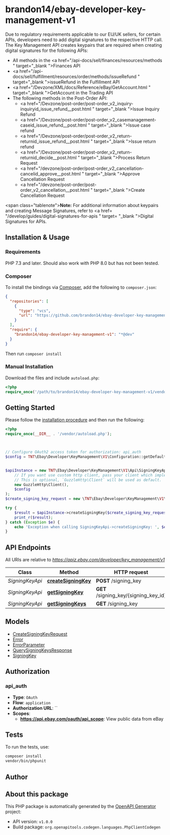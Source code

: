 # brandon14/ebay-developer-key-management-v1

Due to regulatory requirements applicable to our EU/UK sellers, for certain APIs, developers need to add digital signatures to the respective HTTP call. The Key Management API creates keypairs that are required when creating digital signatures for the following APIs:<ul><li>All methods in the <a href=\"/api-docs/sell/finances/resources/methods \" target=\"_blank \">Finances API</a></li><li><a href=\"/api-docs/sell/fulfillment/resources/order/methods/issueRefund \" target=\"_blank \">issueRefund</a> in the Fulfillment API</li><li><a href=\"/Devzone/XML/docs/Reference/eBay/GetAccount.html \" target=\"_blank \">GetAccount</a> in the Trading API</li><li>The following methods in the Post-Order API:<ul><li><a href=\"/Devzone/post-order/post-order_v2_inquiry-inquiryid_issue_refund__post.html \" target=\"_blank \">Issue Inquiry Refund</a></li><li><a href=\"/Devzone/post-order/post-order_v2_casemanagement-caseid_issue_refund__post.html \" target=\"_blank \">Issue case refund</a></li><li><a href=\"/Devzone/post-order/post-order_v2_return-returnid_issue_refund__post.html \" target=\"_blank \">Issue return refund</a></li><li><a href=\"/Devzone/post-order/post-order_v2_return-returnid_decide__post.html \" target=\"_blank \">Process Return Request</a></li><li><a href=\"/devzone/post-order/post-order_v2_cancellation-cancelid_approve__post.html \" target=\"_blank \">Approve Cancellation Request</a></li><li><a href=\"/devzone/post-order/post-order_v2_cancellation__post.html \" target=\"_blank \">Create Cancellation Request</a></li></ul></li></ul><span class=\"tablenote\"><b>Note:</b> For additional information about keypairs and creating Message Signatures, refer to <a href= \"/develop/guides/digital-signatures-for-apis \" target= \"_blank \">Digital Signatures for APIs</a>.</span>


## Installation & Usage

### Requirements

PHP 7.3 and later.
Should also work with PHP 8.0 but has not been tested.

### Composer

To install the bindings via [Composer](https://getcomposer.org/), add the following to `composer.json`:

```json
{
  "repositories": [
    {
      "type": "vcs",
      "url": "https://github.com/brandon14/ebay-developer-key-management-v1.git"
    }
  ],
  "require": {
    "brandon14/ebay-developer-key-management-v1": "*@dev"
  }
}
```

Then run `composer install`

### Manual Installation

Download the files and include `autoload.php`:

```php
<?php
require_once('/path/to/brandon14/ebay-developer-key-management-v1/vendor/autoload.php');
```

## Getting Started

Please follow the [installation procedure](#installation--usage) and then run the following:

```php
<?php
require_once(__DIR__ . '/vendor/autoload.php');



// Configure OAuth2 access token for authorization: api_auth
$config = TNT\Ebay\Developer\KeyManagement\V1\Configuration::getDefaultConfiguration()->setAccessToken('YOUR_ACCESS_TOKEN');


$apiInstance = new TNT\Ebay\Developer\KeyManagement\V1\Api\SigningKeyApi(
    // If you want use custom http client, pass your client which implements `GuzzleHttp\ClientInterface`.
    // This is optional, `GuzzleHttp\Client` will be used as default.
    new GuzzleHttp\Client(),
    $config
);
$create_signing_key_request = new \TNT\Ebay\Developer\KeyManagement\V1\Model\CreateSigningKeyRequest(); // \TNT\Ebay\Developer\KeyManagement\V1\Model\CreateSigningKeyRequest

try {
    $result = $apiInstance->createSigningKey($create_signing_key_request);
    print_r($result);
} catch (Exception $e) {
    echo 'Exception when calling SigningKeyApi->createSigningKey: ', $e->getMessage(), PHP_EOL;
}

```

## API Endpoints

All URIs are relative to *https://apiz.ebay.com/developer/key_management/v1*

Class | Method | HTTP request | Description
------------ | ------------- | ------------- | -------------
*SigningKeyApi* | [**createSigningKey**](docs/Api/SigningKeyApi.md#createsigningkey) | **POST** /signing_key | 
*SigningKeyApi* | [**getSigningKey**](docs/Api/SigningKeyApi.md#getsigningkey) | **GET** /signing_key/{signing_key_id} | 
*SigningKeyApi* | [**getSigningKeys**](docs/Api/SigningKeyApi.md#getsigningkeys) | **GET** /signing_key | 

## Models

- [CreateSigningKeyRequest](docs/Model/CreateSigningKeyRequest.md)
- [Error](docs/Model/Error.md)
- [ErrorParameter](docs/Model/ErrorParameter.md)
- [QuerySigningKeysResponse](docs/Model/QuerySigningKeysResponse.md)
- [SigningKey](docs/Model/SigningKey.md)

## Authorization

### api_auth

- **Type**: `OAuth`
- **Flow**: `application`
- **Authorization URL**: ``
- **Scopes**: 
    - **https://api.ebay.com/oauth/api_scope**: View public data from eBay

## Tests

To run the tests, use:

```bash
composer install
vendor/bin/phpunit
```

## Author



## About this package

This PHP package is automatically generated by the [OpenAPI Generator](https://openapi-generator.tech) project:

- API version: `v1.0.0`
- Build package: `org.openapitools.codegen.languages.PhpClientCodegen`
